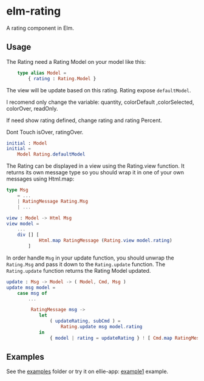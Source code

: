 # elm-rating



A rating component in Elm.


## Usage

The Rating need a Rating Model on your model  like this:

```elm
    type alias Model =
        { rating : Rating.Model }
```

The view will be update based on this rating. Rating expose `defaultModel`.

I recomend only change the variable:  quantity, colorDefault ,colorSelected, colorOver, readOnly.

If need show rating defined, change rating and rating Percent.

Dont Touch isOver, ratingOver.

```elm
initial : Model
initial =
    Model Rating.defaultModel
```

The Rating can be displayed in a view using the Rating.view function. It returns its own message type so you should wrap it in one of your own messages using Html.map:
```elm
type Msg
    = ...
    | RatingMessage Rating.Msg
    | ...
```
```elm
view : Model -> Html Msg
view model =
    ...
    div [] [
            Html.map RatingMessage (Rating.view model.rating)
        ]
```
In order handle `Msg` in your update function, you should unwrap the `Rating.Msg` and pass it
down to the `Rating.update` function. The `Rating.update` function returns the Rating Model updated.

```elm
update : Msg -> Model -> ( Model, Cmd, Msg )
update msg model =
    case msg of
        ...

         RatingMessage msg ->
            let
                ( updateRating, subCmd ) =
                    Rating.update msg model.rating
            in
                { model | rating = updateRating } ! [ Cmd.map RatingMessage subCmd ]

```

## Examples

See the [examples][examples] folder or try it on ellie-app: [example1] example.

[examples]: https://github.com/Bernardoow/Elm-Rating-Component/tree/master/examples
[example1]: https://ellie-app.com/CfKBF6K3DFa1/0
